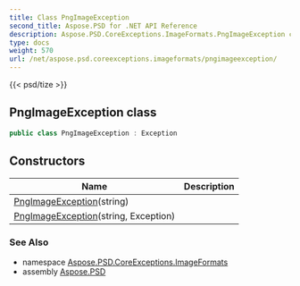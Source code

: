 ```yaml
---
title: Class PngImageException
second_title: Aspose.PSD for .NET API Reference
description: Aspose.PSD.CoreExceptions.ImageFormats.PngImageException class. 
type: docs
weight: 570
url: /net/aspose.psd.coreexceptions.imageformats/pngimageexception/
---
```

{{< psd/tize >}}
## PngImageException class

```csharp
public class PngImageException : Exception
```

## Constructors

| Name | Description |
| --- | --- |
| [PngImageException](pngimageexception/#constructor)(string) |  |
| [PngImageException](pngimageexception/#constructor_1)(string, Exception) |  |

### See Also

* namespace [Aspose.PSD.CoreExceptions.ImageFormats](../../aspose.psd.coreexceptions.imageformats/)
* assembly [Aspose.PSD](../../)


